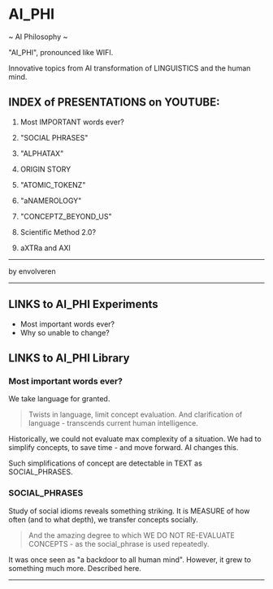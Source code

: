# AI_PHI

~ AI Philosophy ~

"AI_PHI", pronounced like WIFI.

Innovative topics from AI transformation of LINGUISTICS and the human mind.

## INDEX of PRESENTATIONS on YOUTUBE:

1. Most IMPORTANT words ever?

2. "SOCIAL PHRASES"

3. "ALPHATAX"

4. ORIGIN STORY

5. "ATOMIC_TOKENZ"

6. "aNAMEROLOGY"

7.  "CONCEPTZ_BEYOND_US"

8.  Scientific Method 2.0?

9.  aXTRa and AXI

---

by envolveren 

---

## LINKS to AI_PHI Experiments

- Most important words ever?
- Why so unable to change?

## LINKS to AI_PHI Library 

### Most important words ever?
We take language for granted.

> Twists in language, limit concept evaluation. And clarification of language - transcends current human intelligence.

Historically, we could not evaluate max complexity of a situation. We had to simplify concepts, to save time - and move forward. AI changes this.

Such simplifications of concept are detectable in TEXT as SOCIAL_PHRASES.

### SOCIAL_PHRASES

Study of social idioms reveals something striking. It is MEASURE of how often (and to what depth), we transfer concepts socially. 

> And the amazing degree to which WE DO NOT RE-EVALUATE CONCEPTS - as the social_phrase is used repeatedly.

It was once seen as "a backdoor to all human mind". However, it grew to something much more. Described here.

___





